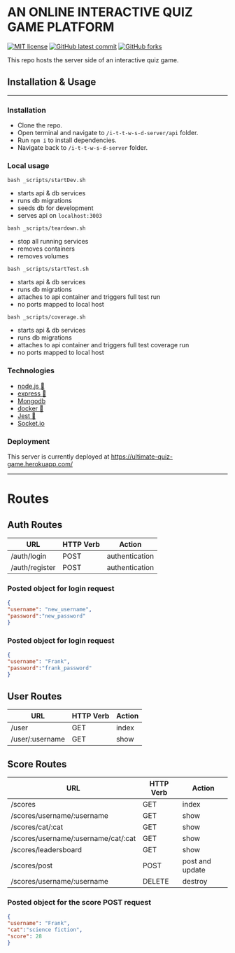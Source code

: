 # AN ONLINE INTERACTIVE QUIZ GAME PLATFORM

<!-- badges -->
[![MIT license](https://img.shields.io/badge/License-MIT-green.svg)](https://opensource.org/licenses/mit-license.php)
[![GitHub latest commit](https://img.shields.io/github/last-commit/u-s-c-l/i-t-t-w-s-d-server.svg)](https://github.com/u-s-c-l/i-t-t-w-s-d-server)
[![GitHub forks](https://img.shields.io/github/forks/u-s-c-l/i-t-t-w-s-d-server.svg)](https://github.com/u-s-c-l/i-t-t-w-s-d-server)

This repo hosts the server side of an interactive quiz game.

## Installation & Usage
---

### Installation

* Clone the repo.
* Open terminal and navigate to `/i-t-t-w-s-d-server/api` folder.
* Run `npm i` to install dependencies.
* Navigate back to `/i-t-t-w-s-d-server` folder.
   
### Local usage

`bash _scripts/startDev.sh`
- starts api & db services
- runs db migrations
- seeds db for development
- serves api on `localhost:3003`

`bash _scripts/teardown.sh`
- stop all running services
- removes containers
- removes volumes

`bash _scripts/startTest.sh`
- starts api & db services
- runs db migrations
- attaches to api container and triggers full test run
- no ports mapped to local host

`bash _scripts/coverage.sh`
- starts api & db services
- runs db migrations
- attaches to api container and triggers full test coverage run
- no ports mapped to local host


### Technologies

* [node.js 🔗](https://nodejs.org/) 
* [express 🔗](https://expressjs.com/)
* [Mongodb]()
* [docker 🔗](https://docker.com/)
* [Jest 🔗](https://jestjs.io/)
* [Socket.io]()

### Deployment

This server is currently deployed at https://ultimate-quiz-game.herokuapp.com/

---
# Routes

## Auth Routes

| **URL** | **HTTP Verb** |  **Action**| 
|------------|-------------|------------|
| /auth/login             | POST      | authentication  | 
| /auth/register          | POST      | authentication | 

### Posted object for login request

```json
{
"username": "new_username",
"password":"new_password"
}
```

### Posted object for login request

```json
{
"username": "Frank",
"password":"frank_password"
}
```


## User Routes

| **URL** | **HTTP Verb** |  **Action**| 
|------------|-------------|------------|
| /user          | GET      | index  | 
| /user/:username| GET      | show  | 

## Score Routes

| **URL** | **HTTP Verb** |  **Action**| 
|------------|-------------|------------|
| /scores                            | GET       | index  | 
| /scores/username/:username         | GET       | show  | 
| /scores/cat/:cat                   | GET       | show  | 
| /scores/username/:username/cat/:cat| GET       | show  |  
| /scores/leadersboard               | GET       | show  |  
| /scores/post                       | POST      | post and update  |  
| /scores/username/:username         | DELETE    | destroy |  


### Posted object for the score POST request

```json
{
"username": "Frank",
"cat":"science fiction",
"score": 28
}
```



